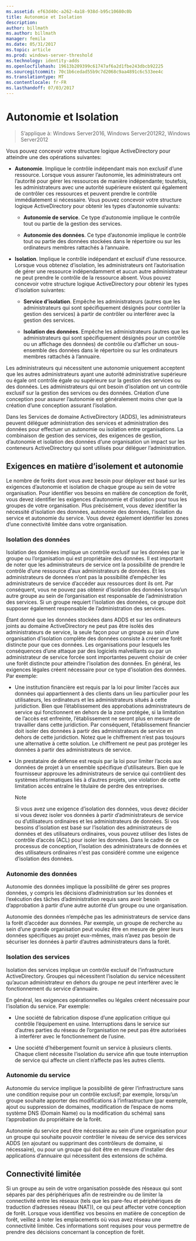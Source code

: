 ```yaml
---
ms.assetid: ef63d40c-a262-4a18-938d-b95c10680c0b
title: Autonomie et Isolation
description: 
author: billmath
ms.author: billmath
manager: femila
ms.date: 05/31/2017
ms.topic: article
ms.prod: windows-server-threshold
ms.technology: identity-adds
ms.openlocfilehash: 19613b209399c61747af6a2d1fbe243dbcb92225
ms.sourcegitcommit: 70c1b6cedad55b9c7d2068c9aa4891c6c533ee4c
ms.translationtype: MT
ms.contentlocale: fr-FR
ms.lasthandoff: 07/03/2017
---
```

# <a name="autonomy-vs-isolation"></a>Autonomie et Isolation

>S’applique à: Windows Server2016, Windows Server2012R2, Windows Server2012

Vous pouvez concevoir votre structure logique ActiveDirectory pour atteindre une des opérations suivantes:  
  
-   **Autonomie**. Implique le contrôle indépendant mais non exclusif d’une ressource. Lorsque vous assurer l’autonomie, les administrateurs ont l’autorité pour gérer les ressources de manière indépendante; toutefois, les administrateurs avec une autorité supérieure existent qui également de contrôler ces ressources et peuvent prendre le contrôle immédiatement si nécessaire. Vous pouvez concevoir votre structure logique ActiveDirectory pour obtenir les types d’autonomie suivants:  
  
    -   **Autonomie de service**. Ce type d’autonomie implique le contrôle tout ou partie de la gestion des services.  
  
    -   **Autonomie des données**. Ce type d’autonomie implique le contrôle tout ou partie des données stockées dans le répertoire ou sur les ordinateurs membres rattachés à l’annuaire.  
  
-   **Isolation**. Implique le contrôle indépendant et exclusif d’une ressource. Lorsque vous obtenez d’isolation, les administrateurs ont l’autorisation de gérer une ressource indépendamment et aucun autre administrateur ne peut prendre le contrôle de la ressource absent. Vous pouvez concevoir votre structure logique ActiveDirectory pour obtenir les types d’isolation suivantes:  
  
    -   **Service d’isolation**. Empêche les administrateurs (autres que les administrateurs qui sont spécifiquement désignés pour contrôler la gestion des services) à partir de contrôler ou interférer avec la gestion des services.  
  
    -   **Isolation des données**. Empêche les administrateurs (autres que les administrateurs qui sont spécifiquement désignés pour un contrôle ou un affichage des données) de contrôle ou d’afficher un sous-ensemble des données dans le répertoire ou sur les ordinateurs membres rattachés à l’annuaire.  
  
Les administrateurs qui nécessitent une autonomie uniquement acceptent que les autres administrateurs ayant une autorité administrative supérieure ou égale ont contrôle égale ou supérieure sur la gestion des services ou des données. Les administrateurs qui ont besoin d’isolation ont un contrôle exclusif sur la gestion des services ou des données. Création d’une conception pour assurer l’autonomie est généralement moins cher que la création d’une conception assurant l’isolation.  
  
Dans les Services de domaine ActiveDirectory (ADDS), les administrateurs peuvent déléguer administration des services et administration des données pour effectuer un autonomie ou isolation entre organisations. La combinaison de gestion des services, des exigences de gestion, d’autonomie et isolation des données d’une organisation un impact sur les conteneurs ActiveDirectory qui sont utilisés pour déléguer l’administration.  
  
## <a name="isolation-and-autonomy-requirements"></a>Exigences en matière d’isolement et autonomie  
Le nombre de forêts dont vous avez besoin pour déployer est basé sur les exigences d’autonomie et isolation de chaque groupe au sein de votre organisation. Pour identifier vos besoins en matière de conception de forêt, vous devez identifier les exigences d’autonomie et d’isolation pour tous les groupes de votre organisation. Plus précisément, vous devez identifier la nécessité d’isolation des données, autonomie des données, l’isolation du service et autonomie du service. Vous devez également identifier les zones d’une connectivité limitée dans votre organisation.  
  
### <a name="data-isolation"></a>Isolation des données  
Isolation des données implique un contrôle exclusif sur les données par le groupe ou l’organisation qui est propriétaire des données. Il est important de noter que les administrateurs de service ont la possibilité de prendre le contrôle d’une ressource d’aux administrateurs de données. Et les administrateurs de données n’ont pas la possibilité d’empêcher les administrateurs de service d’accéder aux ressources dont ils ont. Par conséquent, vous ne pouvez pas obtenir d’isolation des données lorsqu’un autre groupe au sein de l’organisation est responsable de l’administration des services. Si un groupe requiert l’isolation des données, ce groupe doit supposer également responsable de l’administration des services.  
  
Étant donné que les données stockées dans ADDS et sur les ordinateurs joints au domaine ActiveDirectory ne peut pas être isolés des administrateurs de service, la seule façon pour un groupe au sein d’une organisation d’isolation complète des données consiste à créer une forêt distincte pour que ces données. Les organisations pour lesquels les conséquences d’une attaque par des logiciels malveillants ou par un administrateur de service forcée sont importantes peuvent choisir de créer une forêt distincte pour atteindre l’isolation des données. En général, les exigences légales créent nécessaire pour ce type d’isolation des données. Par exemple:  
  
-   Une institution financière est requis par la loi pour limiter l’accès aux données qui appartiennent à des clients dans un lieu particulier pour les utilisateurs, les ordinateurs et les administrateurs situés à cette juridiction. Bien que l’établissement des approbations administrateurs de service qui fonctionnent en dehors de la zone protégée, si la limitation de l’accès est enfreinte, l’établissement ne seront plus en mesure de travailler dans cette juridiction. Par conséquent, l’établissement financier doit isoler des données à partir des administrateurs de service en dehors de cette juridiction. Notez que le chiffrement n’est pas toujours une alternative à cette solution. Le chiffrement ne peut pas protéger les données à partir des administrateurs de service.  
  
-   Un prestataire de défense est requis par la loi pour limiter l’accès aux données de projet à un ensemble spécifique d’utilisateurs. Bien que le fournisseur approuve les administrateurs de service qui contrôlent des systèmes informatiques liés à d’autres projets, une violation de cette limitation accès entraîne le titulaire de perdre des entreprises.  
  
    > [!NOTE]  
    > Si vous avez une exigence d’isolation des données, vous devez décider si vous devez isoler vos données à partir d’administrateurs de service ou d’utilisateurs ordinaires et les administrateurs de données. Si vos besoins d’isolation est basé sur l’isolation des administrateurs de données et des utilisateurs ordinaires, vous pouvez utiliser des listes de contrôle d’accès (ACL) pour isoler les données. Dans le cadre de ce processus de conception, l’isolation des administrateurs de données et des utilisateurs ordinaires n'est pas considéré comme une exigence d’isolation des données.  
  
### <a name="data-autonomy"></a>Autonomie des données  
Autonomie des données implique la possibilité de gérer ses propres données, y compris les décisions d’administration sur les données et l’exécution des tâches d’administration requis sans avoir besoin d’approbation à partir d’une autre autorité d’un groupe ou une organisation.  
  
Autonomie des données n’empêche pas les administrateurs de service dans la forêt d’accéder aux données. Par exemple, un groupe de recherche au sein d’une grande organisation peut voulez être en mesure de gérer leurs données spécifiques au projet eux-mêmes, mais n’avez pas besoin de sécuriser les données à partir d’autres administrateurs dans la forêt.  
  
### <a name="service-isolation"></a>Isolation des services  
Isolation des services implique un contrôle exclusif de l’infrastructure ActiveDirectory. Groupes qui nécessitent l’isolation du service nécessitent qu’aucun administrateur en dehors du groupe ne peut interférer avec le fonctionnement du service d’annuaire.  
  
En général, les exigences opérationnelles ou légales créent nécessaire pour l’isolation du service. Par exemple:  
  
-   Une société de fabrication dispose d’une application critique qui contrôle l’équipement en usine. Interruptions dans le service sur d’autres parties du réseau de l’organisation ne peut pas être autorisées à interférer avec le fonctionnement de l’usine.  
  
-   Une société d’hébergement fournit un service à plusieurs clients. Chaque client nécessite l’isolation du service afin que toute interruption de service qui affecte un client n’affecte pas les autres clients.  
  
### <a name="service-autonomy"></a>Autonomie du service  
Autonomie du service implique la possibilité de gérer l’infrastructure sans une condition requise pour un contrôle exclusif; par exemple, lorsqu’un groupe souhaite apporter des modifications à l’infrastructure (par exemple, ajout ou suppression de domaines, modification de l’espace de noms système DNS (Domain Name) ou la modification du schéma) sans l’approbation du propriétaire de la forêt.  
  
Autonomie du service peut être nécessaire au sein d’une organisation pour un groupe qui souhaite pouvoir contrôler le niveau de service des services ADDS (en ajoutant ou supprimant des contrôleurs de domaine, si nécessaire), ou pour un groupe qui doit être en mesure d’installer des applications d’annuaire qui nécessitent des extensions de schéma.  
  
## <a name="limited-connectivity"></a>Connectivité limitée  
Si un groupe au sein de votre organisation possède des réseaux qui sont séparés par des périphériques afin de restreindre ou de limiter la connectivité entre les réseaux (tels que les pare-feu et périphériques de traduction d’adresses réseau (NAT)), ce qui peut affecter votre conception de forêt. Lorsque vous identifiez vos besoins en matière de conception de forêt, veillez à noter les emplacements où vous avez réseau une connectivité limitée. Ces informations sont requises pour vous permettre de prendre des décisions concernant la conception de forêt.  
  


